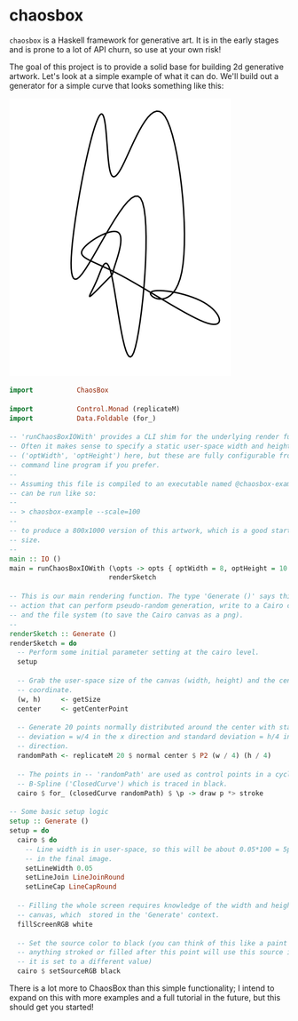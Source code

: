 # chaosbox

`chaosbox` is a Haskell framework for generative art. It is in the early stages
and is prone to a lot of API churn, so use at your own risk!

The goal of this project is to provide a solid base for building 2d generative
artwork. Let's look at a simple example of what it can do. We'll build
out a generator for a simple curve that looks something like this:

![](example-image.png)

```hs
import           ChaosBox

import           Control.Monad (replicateM)
import           Data.Foldable (for_)

-- 'runChaosBoxIOWith' provides a CLI shim for the underlying render function.
-- Often it makes sense to specify a static user-space width and height
-- ('optWidth', 'optHeight') here, but these are fully configurable from the
-- command line program if you prefer.
-- 
-- Assuming this file is compiled to an executable named @chaosbox-example@, it
-- can be run like so:
--
-- > chaosbox-example --scale=100
--
-- to produce a 800x1000 version of this artwork, which is a good starting
-- size.
--
main :: IO ()
main = runChaosBoxIOWith (\opts -> opts { optWidth = 8, optHeight = 10 })
                         renderSketch

-- This is our main rendering function. The type 'Generate ()' says this is an
-- action that can perform pseudo-random generation, write to a Cairo canvas
-- and the file system (to save the Cairo canvas as a png).
--
renderSketch :: Generate ()
renderSketch = do
  -- Perform some initial parameter setting at the cairo level.
  setup
  
  -- Grab the user-space size of the canvas (width, height) and the center
  -- coordinate.
  (w, h)     <- getSize
  center     <- getCenterPoint

  -- Generate 20 points normally distributed around the center with standard
  -- deviation = w/4 in the x direction and standard deviation = h/4 in the y
  -- direction.
  randomPath <- replicateM 20 $ normal center $ P2 (w / 4) (h / 4)

  -- The points in -- 'randomPath' are used as control points in a cyclic cubic
  -- B-Spline ('ClosedCurve') which is traced in black.
  cairo $ for_ (closedCurve randomPath) $ \p -> draw p *> stroke

-- Some basic setup logic
setup :: Generate ()
setup = do
  cairo $ do
    -- Line width is in user-space, so this will be about 0.05*100 = 5px wide
    -- in the final image.
    setLineWidth 0.05
    setLineJoin LineJoinRound
    setLineCap LineCapRound

  -- Filling the whole screen requires knowledge of the width and height of the
  -- canvas, which  stored in the 'Generate' context.
  fillScreenRGB white

  -- Set the source color to black (you can think of this like a paint bucket;
  -- anything stroked or filled after this point will use this source if/until
  -- it is set to a different value)
  cairo $ setSourceRGB black
```

There is a lot more to ChaosBox than this simple functionality; I intend to
expand on this with more examples and a full tutorial in the future, but this
should get you started!
